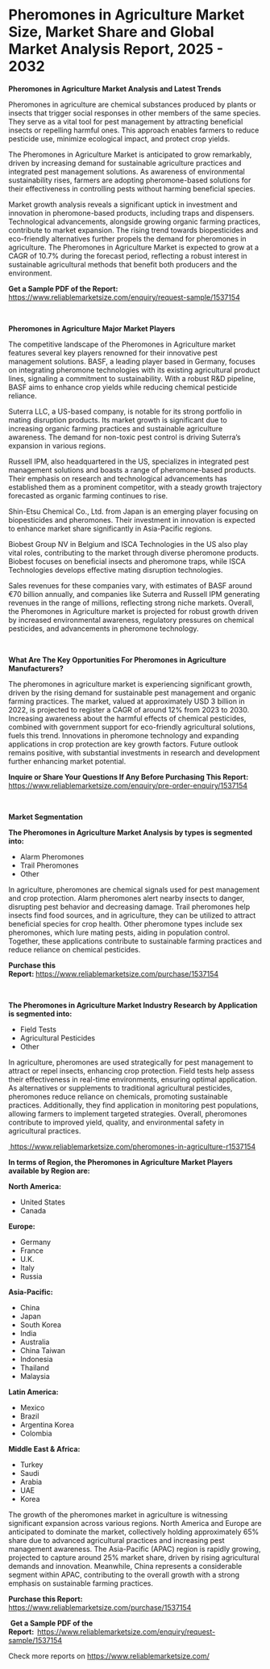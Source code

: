 <p><h1>Pheromones in Agriculture Market Size, Market Share and Global Market Analysis Report, 2025 - 2032</h1></p><p><strong>Pheromones in Agriculture Market Analysis and Latest Trends</strong></p>
<p><p>Pheromones in agriculture are chemical substances produced by plants or insects that trigger social responses in other members of the same species. They serve as a vital tool for pest management by attracting beneficial insects or repelling harmful ones. This approach enables farmers to reduce pesticide use, minimize ecological impact, and protect crop yields.</p><p>The Pheromones in Agriculture Market is anticipated to grow remarkably, driven by increasing demand for sustainable agriculture practices and integrated pest management solutions. As awareness of environmental sustainability rises, farmers are adopting pheromone-based solutions for their effectiveness in controlling pests without harming beneficial species.</p><p>Market growth analysis reveals a significant uptick in investment and innovation in pheromone-based products, including traps and dispensers. Technological advancements, alongside growing organic farming practices, contribute to market expansion. The rising trend towards biopesticides and eco-friendly alternatives further propels the demand for pheromones in agriculture. The Pheromones in Agriculture Market is expected to grow at a CAGR of 10.7% during the forecast period, reflecting a robust interest in sustainable agricultural methods that benefit both producers and the environment.</p></p>
<p><strong>Get a Sample PDF of the Report:&nbsp;</strong> <a href="https://www.reliablemarketsize.com/enquiry/request-sample/1537154?utm_campaign=2628&utm_medium=2&utm_source=Github&utm_content=ia&utm_term=30032025&utm_id=pheromones-in-agriculture">https://www.reliablemarketsize.com/enquiry/request-sample/1537154</a></p>
<p>&nbsp;</p>
<p><strong>Pheromones in Agriculture Major Market Players</strong></p>
<p><p>The competitive landscape of the Pheromones in Agriculture market features several key players renowned for their innovative pest management solutions. BASF, a leading player based in Germany, focuses on integrating pheromone technologies with its existing agricultural product lines, signaling a commitment to sustainability. With a robust R&D pipeline, BASF aims to enhance crop yields while reducing chemical pesticide reliance.</p><p>Suterra LLC, a US-based company, is notable for its strong portfolio in mating disruption products. Its market growth is significant due to increasing organic farming practices and sustainable agriculture awareness. The demand for non-toxic pest control is driving Suterra’s expansion in various regions.</p><p>Russell IPM, also headquartered in the US, specializes in integrated pest management solutions and boasts a range of pheromone-based products. Their emphasis on research and technological advancements has established them as a prominent competitor, with a steady growth trajectory forecasted as organic farming continues to rise.</p><p>Shin-Etsu Chemical Co., Ltd. from Japan is an emerging player focusing on biopesticides and pheromones. Their investment in innovation is expected to enhance market share significantly in Asia-Pacific regions.</p><p>Biobest Group NV in Belgium and ISCA Technologies in the US also play vital roles, contributing to the market through diverse pheromone products. Biobest focuses on beneficial insects and pheromone traps, while ISCA Technologies develops effective mating disruption technologies.</p><p>Sales revenues for these companies vary, with estimates of BASF around €70 billion annually, and companies like Suterra and Russell IPM generating revenues in the range of millions, reflecting strong niche markets. Overall, the Pheromones in Agriculture market is projected for robust growth driven by increased environmental awareness, regulatory pressures on chemical pesticides, and advancements in pheromone technology.</p></p>
<p>&nbsp;</p>
<p><strong>What Are The Key Opportunities For Pheromones in Agriculture Manufacturers?</strong></p>
<p><p>The pheromones in agriculture market is experiencing significant growth, driven by the rising demand for sustainable pest management and organic farming practices. The market, valued at approximately USD 3 billion in 2022, is projected to register a CAGR of around 12% from 2023 to 2030. Increasing awareness about the harmful effects of chemical pesticides, combined with government support for eco-friendly agricultural solutions, fuels this trend. Innovations in pheromone technology and expanding applications in crop protection are key growth factors. Future outlook remains positive, with substantial investments in research and development further enhancing market potential.</p></p>
<p><strong>Inquire or Share Your Questions If Any Before Purchasing This Report:</strong> <a href="https://www.reliablemarketsize.com/enquiry/pre-order-enquiry/1537154?utm_campaign=2628&utm_medium=2&utm_source=Github&utm_content=ia&utm_term=30032025&utm_id=pheromones-in-agriculture">https://www.reliablemarketsize.com/enquiry/pre-order-enquiry/1537154</a></p>
<p>&nbsp;</p>
<p><strong>Market Segmentation</strong></p>
<p><strong>The Pheromones in Agriculture Market Analysis by types is segmented into:</strong></p>
<p><ul><li>Alarm Pheromones</li><li>Trail Pheromones</li><li>Other</li></ul></p>
<p><p>In agriculture, pheromones are chemical signals used for pest management and crop protection. Alarm pheromones alert nearby insects to danger, disrupting pest behavior and decreasing damage. Trail pheromones help insects find food sources, and in agriculture, they can be utilized to attract beneficial species for crop health. Other pheromone types include sex pheromones, which lure mating pests, aiding in population control. Together, these applications contribute to sustainable farming practices and reduce reliance on chemical pesticides.</p></p>
<p><strong>Purchase this Report:&nbsp;</strong><a href="https://www.reliablemarketsize.com/purchase/1537154?utm_campaign=2628&utm_medium=2&utm_source=Github&utm_content=ia&utm_term=30032025&utm_id=pheromones-in-agriculture">https://www.reliablemarketsize.com/purchase/1537154</a></p>
<p>&nbsp;</p>
<p><strong>The Pheromones in Agriculture Market Industry Research by Application is segmented into:</strong></p>
<p><ul><li>Field Tests</li><li>Agricultural Pesticides</li><li>Other</li></ul></p>
<p><p>In agriculture, pheromones are used strategically for pest management to attract or repel insects, enhancing crop protection. Field tests help assess their effectiveness in real-time environments, ensuring optimal application. As alternatives or supplements to traditional agricultural pesticides, pheromones reduce reliance on chemicals, promoting sustainable practices. Additionally, they find application in monitoring pest populations, allowing farmers to implement targeted strategies. Overall, pheromones contribute to improved yield, quality, and environmental safety in agricultural practices.</p></p>
<p><a href="https://www.reliablemarketsize.com/pheromones-in-agriculture-r1537154?utm_campaign=2628&utm_medium=2&utm_source=Github&utm_content=ia&utm_term=30032025&utm_id=pheromones-in-agriculture">&nbsp;https://www.reliablemarketsize.com/pheromones-in-agriculture-r1537154</a></p>
<p><strong>In terms of Region, the Pheromones in Agriculture Market Players available by Region are:</strong></p>
<p>
    <p> <strong> North America: </strong>
        <ul>
            <li>United States</li>
            <li>Canada</li>
        </ul>
        </p> 
    <p> <strong> Europe: </strong>
        <ul>
            <li>Germany</li>
            <li>France</li>
            <li>U.K.</li>
            <li>Italy</li>
            <li>Russia</li>
        </ul>
        </p> 
    <p> <strong> Asia-Pacific: </strong>
        <ul>
            <li>China</li>
            <li>Japan</li>
            <li>South Korea</li>
            <li>India</li>
            <li>Australia</li>
            <li>China Taiwan</li>
            <li>Indonesia</li>
            <li>Thailand</li>
            <li>Malaysia</li>
        </ul>
        </p> 
    <p> <strong> Latin America: </strong>
        <ul>
            <li>Mexico</li>
            <li>Brazil</li>
            <li>Argentina Korea</li>
            <li>Colombia</li>
        </ul>
        </p> 
    <p> <strong> Middle East & Africa: </strong>
        <ul>
            <li>Turkey</li>
            <li>Saudi</li>
            <li>Arabia</li>
            <li>UAE</li>
            <li>Korea</li>
        </ul>
    </p>
    </p>
<p><p>The growth of the pheromones market in agriculture is witnessing significant expansion across various regions. North America and Europe are anticipated to dominate the market, collectively holding approximately 65% share due to advanced agricultural practices and increasing pest management awareness. The Asia-Pacific (APAC) region is rapidly growing, projected to capture around 25% market share, driven by rising agricultural demands and innovation. Meanwhile, China represents a considerable segment within APAC, contributing to the overall growth with a strong emphasis on sustainable farming practices.</p></p>
<p><strong>Purchase this Report: </strong><a href="https://www.reliablemarketsize.com/purchase/1537154?utm_campaign=2628&utm_medium=2&utm_source=Github&utm_content=ia&utm_term=30032025&utm_id=pheromones-in-agriculture">https://www.reliablemarketsize.com/purchase/1537154</a></p>
<p>&nbsp;<strong>Get a Sample PDF of the Report:&nbsp;&nbsp;</strong><a href="https://www.reliablemarketsize.com/enquiry/request-sample/1537154?utm_campaign=2628&utm_medium=2&utm_source=Github&utm_content=ia&utm_term=30032025&utm_id=pheromones-in-agriculture">https://www.reliablemarketsize.com/enquiry/request-sample/1537154</a></p>
<p><strong></strong></p>
<p>Check more reports on <a href="https://www.reliablemarketsize.com/?utm_campaign=2628&utm_medium=2&utm_source=Github&utm_content=ia&utm_term=30032025&utm_id=pheromones-in-agriculture">https://www.reliablemarketsize.com/</a></p>